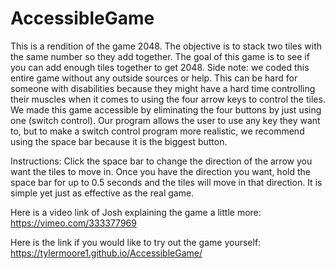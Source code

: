 # AccessibleGame

This is a rendition of the game 2048. The objective is to stack two tiles with the same number so they add together. The goal of this game is to see if you can add enough tiles together to get 2048. Side note: we coded this entire game without any outside sources or help. This can be hard for someone with disabilities because they might have a hard time controlling their muscles when it comes to using the four arrow keys to control the tiles. We made this game accessible by eliminating the four buttons by just using one (switch control). Our program allows the user to use any key they want to, but to make a switch control program more realistic, we recommend using the space bar because it is the biggest button. 

Instructions: Click the space bar to change the direction of the arrow you want the tiles to move in. Once you have the direction you want, hold the space bar for up to 0.5 seconds and the tiles will move in that direction. It is simple yet just as effective as the real game. 

Here is a video link of Josh explaining the game a little more: https://vimeo.com/333377969

Here is the link if you would like to try out the game yourself: https://tylermoore1.github.io/AccessibleGame/

